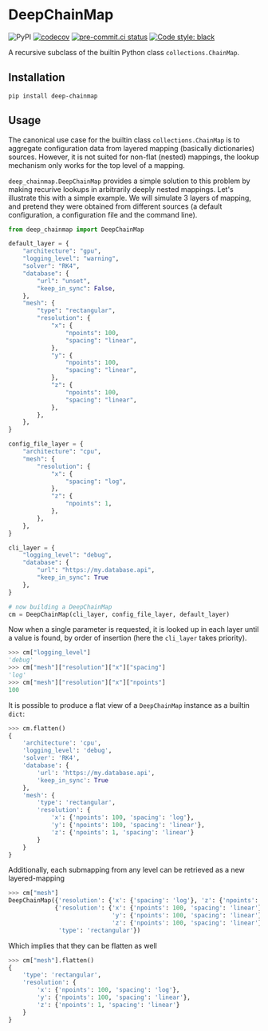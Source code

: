# DeepChainMap
![PyPI](https://img.shields.io/pypi/v/deep-chainmap)
[![codecov](https://codecov.io/gh/neutrinoceros/deep_chainmap/branch/main/graph/badge.svg)](https://codecov.io/gh/neutrinoceros/deep_chainmap)
[![pre-commit.ci status](https://results.pre-commit.ci/badge/github/neutrinoceros/deep_chainmap/main.svg)](https://results.pre-commit.ci/latest/github/neutrinoceros/deep_chainmap/main)
[![Code style: black](https://img.shields.io/badge/code%20style-black-000000.svg)](https://github.com/psf/black)

A recursive subclass of the builtin Python class `collections.ChainMap`.

## Installation

```shell
pip install deep-chainmap
```

## Usage

The canonical use case for the builtin class `collections.ChainMap` is to
aggregate configuration data from layered mapping (basically dictionaries)
sources. However, it is not suited for non-flat (nested) mappings, the lookup
mechanism only works for the top level of a mapping.

`deep_chainmap.DeepChainMap` provides a simple solution to this problem by making
recurive lookups in arbitrarily deeply nested mappings. Let's illustrate this
with a simple example. We will simulate 3 layers of mapping, and pretend they
were obtained from different sources (a default configuration, a configuration
file and the command line).

```python
from deep_chainmap import DeepChainMap

default_layer = {
    "architecture": "gpu",
    "logging_level": "warning",
    "solver": "RK4",
    "database": {
        "url": "unset",
        "keep_in_sync": False,
    },
    "mesh": {
        "type": "rectangular",
        "resolution": {
            "x": {
                "npoints": 100,
                "spacing": "linear",
            },
            "y": {
                "npoints": 100,
                "spacing": "linear",
            },
            "z": {
                "npoints": 100,
                "spacing": "linear",
            },
        },
    },
}

config_file_layer = {
    "architecture": "cpu",
    "mesh": {
        "resolution": {
            "x": {
                "spacing": "log",
            },
            "z": {
                "npoints": 1,
            },
        },
    },
}

cli_layer = {
    "logging_level": "debug",
    "database": {
        "url": "https://my.database.api",
        "keep_in_sync": True
    },
}

# now building a DeepChainMap
cm = DeepChainMap(cli_layer, config_file_layer, default_layer)
```

Now when a single parameter is requested, it is looked up in each layer until a
value is found, by order of insertion (here the `cli_layer` takes priority).
```python
>>> cm["logging_level"]
'debug'
>>> cm["mesh"]["resolution"]["x"]["spacing"]
'log'
>>> cm["mesh"]["resolution"]["x"]["npoints"]
100
```

It is possible to produce a flat view of a `DeepChainMap` instance as a builtin `dict`:
```python
>>> cm.flatten()
{
    'architecture': 'cpu',
    'logging_level': 'debug',
    'solver': 'RK4',
    'database': {
        'url': 'https://my.database.api',
        'keep_in_sync': True
    },
    'mesh': {
        'type': 'rectangular',
        'resolution': {
            'x': {'npoints': 100, 'spacing': 'log'},
            'y': {'npoints': 100, 'spacing': 'linear'},
            'z': {'npoints': 1, 'spacing': 'linear'}
        }
    }
}
```

Additionally, each submapping from any level can be retrieved as a new layered-mapping
```python
>>> cm["mesh"]
DeepChainMap({'resolution': {'x': {'spacing': 'log'}, 'z': {'npoints': 1}}},
             {'resolution': {'x': {'npoints': 100, 'spacing': 'linear'},
                             'y': {'npoints': 100, 'spacing': 'linear'},
                             'z': {'npoints': 100, 'spacing': 'linear'}},
              'type': 'rectangular'})
```

Which implies that they can be flatten as well
```python
>>> cm["mesh"].flatten()
{
    'type': 'rectangular',
    'resolution': {
        'x': {'npoints': 100, 'spacing': 'log'},
        'y': {'npoints': 100, 'spacing': 'linear'},
        'z': {'npoints': 1, 'spacing': 'linear'}
    }
}
```
